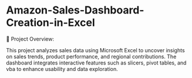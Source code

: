 # Amazon-Sales-Dashboard-Creation-in-Excel
📌 Project Overview:

This project analyzes sales data using Microsoft Excel to uncover insights on sales trends, product performance, and regional contributions. The dashboard integrates interactive features such as slicers, pivot tables, and vba to enhance usability and data exploration.
